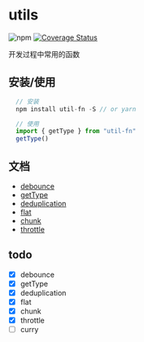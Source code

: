 # utils

![npm](https://img.shields.io/npm/v/util-fn)
[![Coverage Status](https://coveralls.io/repos/github/FAKER-A/utils/badge.svg?branch=master)](https://coveralls.io/github/FAKER-A/utils?branch=master)

开发过程中常用的函数

## 安装/使用
```javascript
  // 安装
  npm install util-fn -S // or yarn

  // 使用
  import { getType } from "util-fn"
  getType()
```

## 文档
* [debounce](./src/debounce/README.md)
* [getType](./src/getType/README.md)
* [deduplication](./src/deduplication/README.md)
* [flat](./src/flat/README.md)
* [chunk](./src/chunk/README.md)
* [throttle](./src/throttle/README.md)

## todo
- [x] debounce
- [x] getType
- [x] deduplication
- [x] flat
- [x] chunk
- [x] throttle
- [ ] curry
